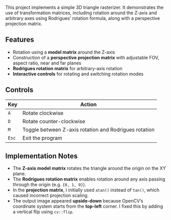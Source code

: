 This project implements a simple 3D triangle rasterizer. It demonstrates the use of transformation matrices, including rotation around the Z-axis and arbitrary axes using Rodrigues’ rotation formula, along with a perspective projection matrix.


## Features

- Rotation using a **model matrix** around the Z-axis
- Construction of a **perspective projection matrix** with adjustable FOV, aspect ratio, near and far planes
- **Rodrigues rotation matrix** for arbitrary-axis rotation
- **Interactive controls** for rotating and switching rotation modes


## Controls

| Key | Action |
|-----|--------|
| `A` | Rotate clockwise |
| `D` | Rotate counter-clockwise |
| `M` | Toggle between Z-axis rotation and Rodrigues rotation |
| `Esc` | Exit the program |


## Implementation Notes

- The **Z-axis model matrix** rotates the triangle around the origin on the XY plane.
- The **Rodrigues rotation matrix** enables rotation around any axis passing through the origin (e.g. `{0, 1, 0}`).
- In the **projection matrix**, I initially used `atan()` instead of `tan()`, which caused incorrect projection scaling.
- The output image appeared **upside-down** because OpenCV’s coordinate system starts from the **top-left** corner. I fixed this by adding a vertical flip using `cv::flip`.